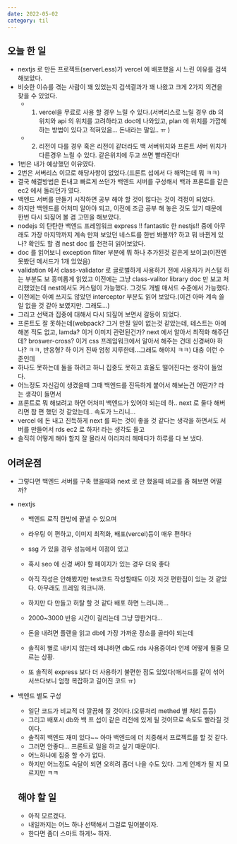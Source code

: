 ```yaml
---
date: 2022-05-02
category: til
---
```


## 오늘 한 일

- nextjs 로 만든 프로젝트(serverLess)가 vercel 에 배포했을 시 느린 이유를 검색 해보았다.
- 비슷한 이슈를 겪는 사람이 꽤 있었는지 검색결과가 꽤 나왔고 크게 2가지 의견을 찾을 수 있었다.
  - 1. vercel을 무료로 사용 할 경우 느릴 수 있다.(서버리스로 느릴 경우 db 의 위치와 api 의 위치를 고려하라고 doc에 나와있고, plan 에 위치를 가깝헤 하는 방법이 있다고 적혀있음... 돈내라는 말임.. ㅠ )
  - 2. 리전이 다를 경우 혹은 리전이 같더라도 백 서버위치와 프론트 서버 위치가 다른경우 느릴 수 있다. 같은위치에 두고 쓰면 빨라진다!
- 1번은 내가 예상했던 이유였다.
- 2번은 서버리스 이므로 해당사항이 없었다.(프론트 섭에서 다 해먹는데 뭐 ㅋㅋ)
- 결국 해결방법은 돈내고 빠르게 쓰던가 백엔드 서버를 구성해서 백과 프론트를 같은 ec2 에서 돌리던가 였다.
- 백엔드 서버를 만들기 시작하면 공부 해야 할 것이 많다는 것이 걱정이 되었다.
- 하지만 백엔드를 어처피 알아야 되고, 이전에 조금 공부 해 놓은 것도 있기 때문에 한번 다시 되짚어 볼 겸 고민을 해보았다.
- nodejs 의 탄탄한 백엔드 프레임워크 express !! fantastic 한 nestjs!! 중에 아무래도 가장 마지막까지 계속 만져 보았던 네스트를 한번 봐볼까? 하고 뭐 바뀐게 있나? 확인도 할 겸 nest doc 를 천천히 읽어보았다.
- doc 를 읽어보니 exception filter 부분에 뭐 하나 추가된것 같은게 보이고(이전엔 못봤던 메서드가 1개 있었음)
- validation 에서 class-validator 로 글로벌하게 사용하기 전에 사용자가 커스텀 하는 부분도 보 흥미롭게 읽었고 이전에는 그냥 class-valitor library doc 만 보고 처리했었는데 nest에서도 커스텀이 가능했다. 그것도 개별 매서드 수준에서 가능했다.
- 이전에는 아예 쓰지도 않았던 interceptor 부분도 읽어 보았다.(이건 아마 계속 쓸일 없을 것 같아 보였지만. 그래도...)
- 그리고 선택과 집중에 대해서 다시 되짚어 보면서 갈등이 되었다.
- 프론트도 잘 못하는데(webpack? 그거 만질 일이 없는것 같았는데, 테스트는 아예 해본 적도 없고, lamda? 이거 이미지 관련된건가? next 에서 알아서 최적화 해주던데? broswer-cross? 이거 css 프레임워크에서 알아서 해주는 건데 신경써야 하나? ㅋㅋ, 반응형? 하 이거 진짜 엄청 지루한데...그래도 해야지 ㅋㅋ) 대충 이런 수준인데
- 하나도 못하는데 둘을 하려고 하니 집중도 못하고 효율도 떨어진다는 생각이 들었다.
- 어느정도 자신감이 생겼을때 그때 백엔드를 진득하게 붙어서 해보는건 어떤가? 라는 생각이 들면서
- 프론트로 뭐 해보려고 하면 어처피 백엔드가 있어야 되는데 하.. next 로 둘다 해버리면 참 편 했던 것 같았는데.. 속도가 느리니...
- vercel 에 돈 내고 진득하게 next 를 파는 것이 좋을 것 같다는 생각을 하면서도 서버를 만들어서 rds ec2 로 하자! 라는 생각도 들고
- 솔직히 어떻게 해야 할지 잘 몰라서 이리저리 헤매다가 하루를 다 보 냈다.

## 어려운점

- 그렇다면 백엔드 서버를 구축 했을때와 next 로 만 했을때 비교를 좀 해보면 어떨까?

- nextjs

  - 백엔드 로직 한방에 끝낼 수 있으며
  - 라우팅 이 편하고, 이미지 최적화, 배포(vercel)등이 매우 편하다
  - ssg 가 있을 경우 성능에서 이점이 있고
  - 혹시 seo 에 신경 써야 할 페이지가 있는 경우 더욱 좋다
  - 아직 작성은 안해봤지만 test코드 작성할때도 이것 저것 편한점이 있는 것 같았다. 아무래도 프레임 워크니까.

  - 하지만 다 만들고 허탈 할 것 같다 배포 하면 느리니까...
  - 2000~3000 반응 시간이 걸리는데 그냥 망한거다...
  - 돈을 내려면 플랜을 읽고 db에 가장 가까운 장소를 골라야 되는데
  - 솔직히 별로 내키지 않는데 왜냐하면 db도 rds 사용중이라 언제 어떻게 될줄 모르는 상황.
  - 또 솔직히 express 보다 더 사용하기 불편한 점도 있었다(매서드를 같이 섞어서쓰다보니 엄청 복잡하고 길어진 코드 ㅠ)

- 백엔드 별도 구성

  - 일단 코드가 비교적 더 깔끔해 질 것이다.(오류처리 methed 별 처리 등등)
  - 그리고 배포시 db와 백 프 섭이 같은 리전에 있게 될 것이므로 속도도 빨라질 것이다.
  - 솔직히 백엔드 재미 있다~~ 아마 백엔드에 더 치중해서 프로젝트를 할 것 같다.
  - 그러면 안좋다... 프론트로 일을 하고 싶기 때문이다.
  - 어느하나에 집중 할 수가 없다.
  - 하지만 어느정도 숙달이 되면 오히려 좀더 나을 수도 있다. 그게 언제가 될 지 모르지만 ㅋㅋ

  ## 해야 할 일

  - 아직 모르겠다.
  - 내일까지는 어느 하나 선택해서 그걸로 밀어붙이자.
  - 한다면 좀더 스마트 하게!~ 하자.
